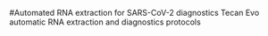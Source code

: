 #Automated RNA extraction for SARS-CoV-2 diagnostics
Tecan Evo automatic RNA extraction and diagnostics protocols
